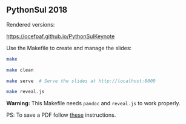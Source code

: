 ## PythonSul 2018

Rendered versions:

https://ocefpaf.github.io/PythonSulKeynote

Use the Makefile to create and manage the slides:

```bash
make
```

```bash
make clean
```

```bash
make serve  # Serve the slides at http://localhost:8000
```

```bash
make reveal.js
```

**Warning:** This Makefile needs `pandoc` and `reveal.js` to work properly.

PS: To save a PDF follow [these](https://github.com/hakimel/reveal.js#pdf-export) instructions.
